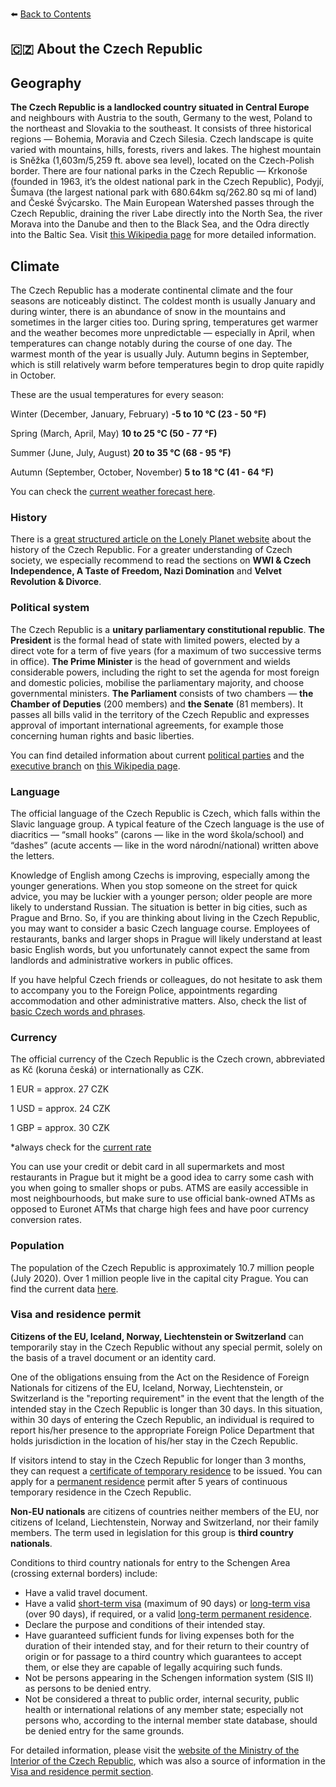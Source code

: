 ⬅️ <a href="https://github.com/prgai/Practical-Guide-for-a-Happy-Life-in-Prague/blob/Index/Contents/Contents.md">Back to Contents</a>

## 🇨🇿 About the Czech Republic 

## Geography

**The Czech Republic is a landlocked country situated in Central Europe** and neighbours with Austria to the south, Germany to the west, Poland to the northeast and Slovakia to the southeast. It consists of three historical regions — Bohemia, Moravia and Czech Silesia. Czech landscape is quite varied with mountains, hills, forests, rivers and lakes. The highest mountain is Sněžka (1,603m/5,259 ft. above sea level), located on the Czech-Polish border. There are four national parks in the Czech Republic — Krkonoše (founded in 1963, it’s the oldest national park in the Czech Republic), Podyjí, Šumava (the largest national park with 680.64km sq/262.80 sq mi of land) and České Švýcarsko. The Main European Watershed passes through the Czech Republic, draining the river Labe directly into the North Sea, the river Morava into the Danube and then to the Black Sea, and the Odra directly into the Baltic Sea. Visit [this Wikipedia page](https://en.wikipedia.org/wiki/Geography_of_the_Czech_Republic) for more detailed information.

## Climate

The Czech Republic has a moderate continental climate and the four seasons are noticeably distinct. The coldest month is usually January and during winter, there is an abundance of snow in the mountains and sometimes in the larger cities too. During spring, temperatures get warmer and the weather becomes more unpredictable — especially in April, when temperatures can change notably during the course of one day. The warmest month of the year is usually July. Autumn begins in September, which is still relatively warm before temperatures begin to drop quite rapidly in October.

These are the usual temperatures for every season: 

Winter (December, January, February) **-5 to 10 °C (23 - 50 °F)**

Spring (March, April, May) **10 to 25 °C (50 - 77 °F)**

Summer (June, July, August) **20 to 35 °C (68 - 95 °F)**

Autumn (September, October, November) **5 to 18 °C (41 - 64 °F)**

You can check the [current weather forecast here](http://portal.chmi.cz/aktualni-situace/aktualni-stav-pocasi/ceska-republika/souhrnny-prehled?l=en). 

### History

There is a [great structured article on the Lonely Planet website](https://www.lonelyplanet.com/czech-republic/a/nar/34b0fac8-8dad-4be7-89f1-ccb4923cf540/358820) about the history of the Czech Republic. For a greater understanding of Czech society, we especially recommend to read the sections on **WWI & Czech Independence, A Taste of Freedom, Nazi Domination** and **Velvet Revolution & Divorce**. 

### Political system

The Czech Republic is a **unitary parliamentary constitutional republic**. **The President** is the formal head of state with limited powers, elected by a direct vote for a term of five years (for a maximum of two successive terms in office). **The Prime Minister** is the head of government and wields considerable powers, including the right to set the agenda for most foreign and domestic policies, mobilise the parliamentary majority, and choose governmental ministers. **The Parliament** consists of two chambers — **the Chamber of Deputies** (200 members) and **the Senate** (81 members). It passes all bills valid in the territory of the Czech Republic and expresses approval of important international agreements, for example those concerning human rights and basic liberties. 

You can find detailed information about current [political parties](https://en.wikipedia.org/wiki/Politics_of_the_Czech_Republic#Political_parties_and_elections) and the [executive branch](https://en.wikipedia.org/wiki/Politics_of_the_Czech_Republic#Executive_branch) on [this Wikipedia page](https://en.wikipedia.org/wiki/Politics_of_the_Czech_Republic). 

### Language

The official language of the Czech Republic is Czech, which falls within the Slavic language group. A typical feature of the Czech language is the use of diacritics — “small hooks” (carons — like in the word škola/school) and “dashes” (acute accents — like in the word národní/national) written above the letters. 

Knowledge of English among Czechs is improving, especially among the younger generations. When you stop someone on the street for quick advice, you may be luckier with a younger person; older people are more likely to understand Russian. The situation is better in big cities, such as Prague and Brno. So, if you are thinking about living in the Czech Republic, you may want to consider a basic Czech language course. Employees of restaurants, banks and larger shops in Prague will likely understand at least basic English words, but you unfortunately cannot expect the same from landlords and administrative workers in public offices.

If you have helpful Czech friends or colleagues, do not hesitate to ask them to accompany you to the Foreign Police, appointments regarding accommodation and other administrative matters. Also, check the list of [basic Czech words and phrases](https://docs.google.com/document/d/1iPcpxQ0UPT92rINIKPU8-HMLCKl9xzAvxFvXTdWnFMU/edit#heading=h.ewhfn2azskvd).

### Currency

The official currency of the Czech Republic is the Czech crown, abbreviated as Kč (koruna česká) or internationally as CZK. 

1 EUR = approx. 27 CZK

1 USD = approx. 24 CZK

1 GBP = approx. 30 CZK

*always check for the [current rate](https://eng.kurzy.cz/english/czech-currency-rates/)

You can use your credit or debit card in all supermarkets and most restaurants in Prague but it might be a good idea to carry some cash with you when going to smaller shops or pubs. ATMS are easily accessible in most neighbourhoods, but make sure to use official bank-owned ATMs as opposed to Euronet ATMs that charge high fees and have poor currency conversion rates.

### Population 

The population of the Czech Republic is approximately 10.7 million people (July 2020). Over 1 million people live in the capital city Prague. You can find the current data [here](https://www.worldometers.info/world-population/czech-republic-population/). 

### Visa and residence permit

**Citizens of the EU, Iceland, Norway, Liechtenstein or Switzerland** can temporarily stay in the Czech Republic without any special permit, solely on the basis of a travel document or an identity card.

One of the obligations ensuing from the Act on the Residence of Foreign Nationals for citizens of the EU, Iceland, Norway, Liechtenstein, or Switzerland is the "reporting requirement" in the event that the length of the intended stay in the Czech Republic is longer than 30 days. In this situation, within 30 days of entering the Czech Republic, an individual is required to report his/her presence to the appropriate Foreign Police Department that holds jurisdiction in the location of his/her stay in the Czech Republic.

If visitors intend to stay in the Czech Republic for longer than 3 months, they can request a [certificate of temporary residence](https://www.mvcr.cz/docDetail.aspx?docid=21672749&doctype=ART) to be issued. You can apply for a [permanent residence](https://www.mvcr.cz/docDetail.aspx?docid=21672632&docType=ART&chnum=1) permit after 5 years of continuous temporary residence in the Czech Republic.

**Non-EU nationals** are citizens of countries neither members of the EU, nor citizens of Iceland, Liechtenstein, Norway and Switzerland, nor their family members. The term used in legislation for this group is **third country nationals**. 

Conditions to third country nationals for entry to the Schengen Area (crossing external borders) include:

- Have a valid travel document.
- Have a valid [short-term visa](https://www.mvcr.cz/docDetail.aspx?docid=21672767&doctype=ART) (maximum of 90 days) or [long-term visa](https://www.mvcr.cz/docDetail.aspx?docid=21673057&doctype=ART) (over 90 days), if required, or a valid [long-term permanent residence](https://www.mvcr.cz/docDetail.aspx?docid=21673122&doctype=ART).
- Declare the purpose and conditions of their intended stay.
- Have guaranteed sufficient funds for living expenses both for the duration of their intended stay, and for their return to their country of origin or for passage to a third country which guarantees to accept them, or else they are capable of legally acquiring such funds.
- Not be persons appearing in the Schengen information system (SIS II) as persons to be denied entry.
- Not be considered a threat to public order, internal security, public health or international relations of any member state; especially not persons who, according to the internal member state database, should be denied entry for the same grounds.

For detailed information, please visit the [website of the Ministry of the Interior of the Czech Republic](https://www.mvcr.cz/docDetail.aspx?docid=21667282&doctype=ART), which was also a source of information in the [Visa and residence permit section](https://docs.google.com/document/d/1iPcpxQ0UPT92rINIKPU8-HMLCKl9xzAvxFvXTdWnFMU/edit#heading=h.hsgq6278i930).
